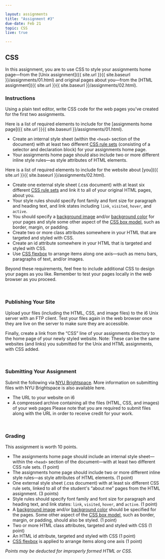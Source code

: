 ```yaml
---

layout: assignments
title: "Assignment #3"
due-date: Feb 21
topic: CSS
live: true

---
```

## CSS
In this assignment, you are to use CSS to style your assignments home page—from the [Unix assignment]({{ site.url }}{{ site.baseurl }}/assignments/01.html) and original pages about you—from the [HTML assignment]({{ site.url }}{{ site.baseurl }}/assignments/02.html).

### Instructions
Using a plain text editor, write CSS code for the web pages you’ve created for the first two assignments.

Here is a list of required elements to include for the [assignments home page]({{ site.url }}{{ site.baseurl }}/assignments/01.html).

- Create an internal style sheet (within the `<head>` section of the document) with at least two different [CSS rule sets](https://www.w3schools.com/css/css_syntax.asp) (consisting of a selector and declaration block) for your assignments home page.
- Your assignments home page should also include two or more different inline style rules—as style attributes of HTML elements.  

Here is a list of required elements to include for the website about [you]({{ site.url }}{{ site.baseurl }}/assignments/02.html).

- Create one external style sheet (.css document) with at least six different [CSS rule sets](https://www.w3schools.com/css/css_syntax.asp) and link it to all of your original HTML pages, about you.
- Your style rules should specify font family and font size for paragraph and heading text, and link states including `link`, `visited`, `hover`, and `active`.
- You should specify a [background image](https://www.w3schools.com/cssref/pr_background-image.php) and/or [background color](https://www.w3schools.com/cssref/pr_background-color.php) for your pages and style some other aspect of the [CSS box model](https://www.w3schools.com/css/css_boxmodel.asp), such as border, margin, or padding.
- Create two or more class attributes somewhere in your HTML that are targeted and styled with CSS.
- Create an id attribute somewhere in your HTML that is targeted and styled with CSS.
- Use [CSS flexbox](https://developer.mozilla.org/en-US/docs/Web/CSS/CSS_flexible_box_layout/Basic_concepts_of_flexbox) to arrange items along one axis—such as menu bars, paragraphs of text, and/or images.


Beyond these requirements, feel free to include additional CSS to design your pages as you like. Remember to test your pages locally in the web browser as you proceed.

<div class="section-break"><br></div>

### Publishing Your Site
Upload your files (including the HTML, CSS, and image files) to the i6 Unix server with an FTP client. Test your files again in the web browser once they are live on the server to make sure they are accessible.

Finally, create a link from the “CSS” line of your assignments directory to the home page of your newly styled website. Note: These can be the same websites (and links) you submitted for the Unix and HTML assignments, with CSS added.

<div class="section-break"><br></div>

### Submitting Your Assignment
Submit the following via [NYU Brightspace](https://brightspace.nyu.edu/d2l/home/300438). More information on submitting files with NYU Brightspace is also available here.

- The URL to your website on i6
- A compressed archive containing all the files (HTML, CSS, and images) of your web pages
Please note that you are required to submit files along with the URL in order to receive credit for your work.

<div class="section-break"><br></div>

### Grading
This assignment is worth 10 points.

- The assignments home page should include an internal style sheet—within the `<head>` section of the document—with at least two different CSS rule sets. (1 point)
- The assignments home page should include two or more different inline style rules—as style attributes of HTML elements. (1 point)
- One external style sheet (.css document) with at least six different CSS rule sets, linked to all of the student's “about me” pages from the HTML assignment. (3 points)
- Style rules should specify font family and font size for paragraph and heading text, and link states: `link`, `visited`, `hover`, and `active`. (1 point)
- A [background image](https://www.w3schools.com/cssref/pr_background-image.php) and/or [background color](https://www.w3schools.com/cssref/pr_background-color.php) should be specified for the pages. Some other aspect of the [CSS box model](https://www.w3schools.com/css/css_boxmodel.asp), such as border, margin, or padding, should also be styled. (1 point)
- Two or more HTML class attributes, targeted and styled with CSS (1 point)
- An HTML id attribute, targeted and styled with CSS (1 point)
- [CSS flexbox](https://developer.mozilla.org/en-US/docs/Web/CSS/CSS_flexible_box_layout/Basic_concepts_of_flexbox) is applied to arrange items along one axis (1 point)

*Points may be deducted for improperly formed HTML or CSS.*